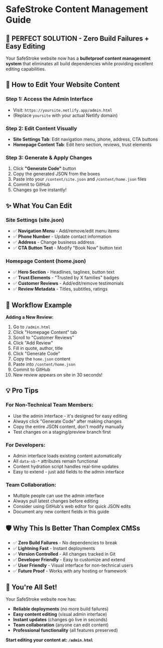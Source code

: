 # SafeStroke Content Management Guide

## 🎯 **PERFECT SOLUTION - Zero Build Failures + Easy Editing**

Your SafeStroke website now has a **bulletproof content management system** that eliminates all build dependencies while providing excellent editing capabilities.

## 🚀 **How to Edit Your Website Content**

### **Step 1: Access the Admin Interface**
- Visit: `https://yoursite.netlify.app/admin.html`
- (Replace `yoursite` with your actual Netlify domain)

### **Step 2: Edit Content Visually**
- **Site Settings Tab**: Edit navigation menu, phone, address, CTA buttons
- **Homepage Content Tab**: Edit hero section, reviews, trust elements

### **Step 3: Generate & Apply Changes**
1. Click **"Generate Code"** button
2. Copy the generated JSON from the boxes
3. Paste into your `/content/site.json` and `/content/home.json` files
4. Commit to GitHub
5. Changes go live instantly!

## ✨ **What You Can Edit**

### **Site Settings (site.json)**
- ✅ **Navigation Menu** - Add/remove/edit menu items
- ✅ **Phone Number** - Update contact information
- ✅ **Address** - Change business address
- ✅ **CTA Button Text** - Modify "Book Now" button text

### **Homepage Content (home.json)**
- ✅ **Hero Section** - Headlines, taglines, button text
- ✅ **Trust Elements** - "Trusted by X families" badges
- ✅ **Customer Reviews** - Add/edit/remove testimonials
- ✅ **Review Metadata** - Titles, subtitles, ratings

## 🔄 **Workflow Example**

**Adding a New Review:**
1. Go to `/admin.html`
2. Click "Homepage Content" tab
3. Scroll to "Customer Reviews"
4. Click "Add Review"
5. Fill in quote, author, title
6. Click "Generate Code"
7. Copy the `home.json` content
8. Paste into `/content/home.json`
9. Commit to GitHub
10. New review appears on site in 30 seconds!

## 💡 **Pro Tips**

### **For Non-Technical Team Members:**
- Use the admin interface - it's designed for easy editing
- Always click "Generate Code" after making changes
- Copy the entire JSON content, don't modify manually
- Test changes on a staging/preview branch first

### **For Developers:**
- Admin interface loads existing content automatically
- All `data-sb-*` attributes remain functional
- Content hydration script handles real-time updates
- Easy to extend - just add fields to the admin interface

### **Team Collaboration:**
- Multiple people can use the admin interface
- Always pull latest changes before editing
- Consider using GitHub's web editor for quick JSON edits
- Document any new content fields in this guide

## 🛡️ **Why This Is Better Than Complex CMSs**

- ✅ **Zero Build Failures** - No dependencies to break
- ✅ **Lightning Fast** - Instant deployments
- ✅ **Version Controlled** - All changes tracked in Git
- ✅ **Developer Friendly** - Easy to customize and extend
- ✅ **User Friendly** - Visual interface for non-technical users
- ✅ **Future Proof** - Works with any hosting or framework

## 🎉 **You're All Set!**

Your SafeStroke website now has:
- **Reliable deployments** (no more build failures)
- **Easy content editing** (visual admin interface)
- **Instant updates** (changes go live in seconds)
- **Team collaboration** (anyone can edit content)
- **Professional functionality** (all features preserved)

**Start editing your content at: `/admin.html`**
